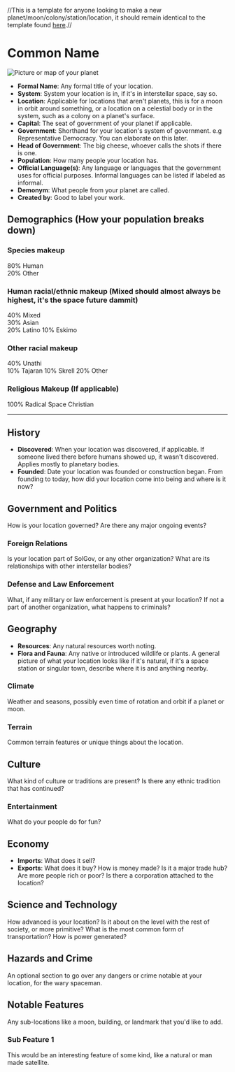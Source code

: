 //This is a template for anyone looking to make a new planet/moon/colony/station/location, it should remain identical to the template found [here][1].//

# Common Name


![Picture or map of your planet][2]
 
* **Formal Name**: Any formal title of your location.
* **System**: System your location is in, if it's in interstellar space, say so.
* **Location**: Applicable for locations that aren't planets, this is for a moon in orbit around something, or a location on a celestial body or in the system, such as a colony on a planet's surface.
* **Capital**:  The seat of government of your planet if applicable.
* **Government**: Shorthand for your location's system of government. e.g Representative Democracy. You can elaborate on this later.
* **Head of Government**: The big cheese, whoever calls the shots if there is one.
* **Population**: How many people your location has.
* **Official Language(s)**: Any language or languages that the government uses for official purposes. Informal languages can be listed if labeled as informal.
* **Demonym**:  What people from your planet are called.
* **Created by**: Good to label your work.

## Demographics (How your population breaks down)

### Species makeup

80% Human  
20% Other

### Human racial/ethnic makeup (Mixed should almost always be highest, it's the space future dammit)

40% Mixed  
30% Asian  
20% Latino 
10% Eskimo

### Other racial makeup

40% Unathi  
10% Tajaran
10% Skrell
20% Other

### Religious Makeup (If applicable)

100% Radical Space Christian

___

## History
* **Discovered**: When your location was discovered, if applicable. If someone lived there before humans showed up, it wasn't discovered. Applies mostly to planetary bodies.
* **Founded**: Date your location was founded or construction began.
From founding to today, how did your location come into being and where is it now?

## Government and Politics
How is your location governed? Are there any major ongoing events? 

### Foreign Relations
Is your location part of SolGov, or any other organization? What are its relationships with other interstellar bodies?
### Defense and Law Enforcement
What, if any military or law enforcement is present at your location? If not a part of another organization, what happens to criminals?

## Geography
* **Resources**: Any natural resources worth noting.
* **Flora and Fauna**: Any native or introduced wildlife or plants.
A general picture of what your location looks like if it's natural, if it's a space station or singular town, describe where it is and anything nearby.

### Climate
Weather and seasons, possibly even time of rotation and orbit if a planet or moon.
### Terrain
Common terrain features or unique things about the location.

## Culture
What kind of culture or traditions are present? Is there any ethnic tradition that has continued?

### Entertainment
What do your people do for fun?

## Economy
* **Imports**: What does it sell?
* **Exports**: What does it buy?
How is money made? Is it a major trade hub? Are more people rich or poor? Is there a corporation attached to the location?

## Science and Technology
How advanced is your location? Is it about on the level with the rest of society, or more primitive? What is the most common form of transportation? How is power generated?

## Hazards and Crime
An optional section to go over any dangers or crime notable at your location, for the wary spaceman.

## Notable Features
Any sub-locations like a moon, building, or landmark that you'd like to add.

### Sub Feature 1
This would be an interesting feature of some kind, like a natural or man made satellite.








[1]: https://baystation12.net/forums/threads/location-submission-template.2903/
[2]: http://ichef.bbci.co.uk/news/976/cpsprodpb/16A79/production/_89139729_thinkstockphotos-494508653.jpg
